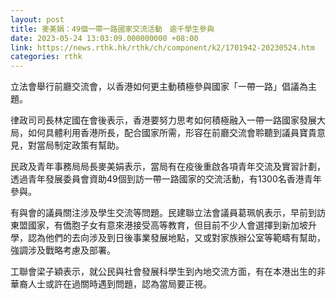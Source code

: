 ```yaml
---
layout: post
title: 麥美娟：49個一帶一路國家交流活動　逾千學生參與
date: 2023-05-24 13:03:09.000000000 +08:00
link: https://news.rthk.hk/rthk/ch/component/k2/1701942-20230524.htm
categories: rthk
---
```


立法會舉行前廳交流會，以香港如何更主動積極參與國家「一帶一路」倡議為主題。

律政司司長林定國在會後表示，香港要努力思考如何積極融入一帶一路國家發展大局，如何具體利用香港所長，配合國家所需，形容在前廳交流會聆聽到議員寶貴意見，對當局制定政策有幫助。

民政及青年事務局局長麥美娟表示，當局有在疫後重啟各項青年交流及實習計劃，透過青年發展委員會資助49個到訪一帶一路國家的交流活動，有1300名香港青年參與。

有與會的議員關注涉及學生交流等問題。民建聯立法會議員葛珮帆表示，早前到訪東盟國家，有僑胞子女有意來港接受高等教育，但目前不少人會選擇到新加坡升學，認為他們的去向涉及到日後事業發展地點，又或對家族辦公室等範疇有幫助，強調涉及戰略考慮及部署。

工聯會梁子穎表示，就公民與社會發展科學生到內地交流方面，有在本港出生的非華裔人士或許在過關時遇到問題，認為當局要正視。
